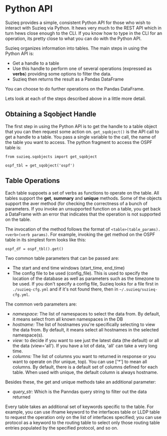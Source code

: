 # Python API

Suzieq provides a simple, consistent Python API for those who wish to interact with Suzieq via Python. It hews very much to the REST API which in turn hews close enough to the CLI. If you know how to type in the CLI for an operation, its pretty close to what you can do with the Python API. 

Suzieq organizes information into tables. The main steps in using the Python API is:

* Get a handle to a table
* Use this handle to perform one of several operations (expressed as **verbs**) providing some options to filter the data. 
* Suzieq then returns the result as a Pandas DataFrame

You can choose to do further operations on the Pandas DataFrame.

Lets look at each of the steps described above in a little more detail.

## Obtaining a Sqobject Handle

The first step in using the Python API is to get the handle to a table object that you can then request some action on. `get_sqobject()` is the API call to get a handle to a table. You pass a single variable to the call, the name of the table you want to access. The python fragment to access the OSPF table is:

```
from suzieq.sqobjects import get_sqobject

ospf_tbl = get_sqobject('ospf')
```

## Table Operations

Each table suppoets a set of verbs as functions to operate on the table. All tables support the **get**, **summary** and **unique** methods. Some of the objects support the aver method (for checking the correctness of a bunch of parameters. If you invoke an unsupported function on a table, you get back a DataFrame with an error that indicates that the operation is not supported on the table. 

The invocation of the method follows the format of ```<table>(table_params).<verb>(verb params)```. For example, invoking the get method on the OSPF table in its simplest form looks like this:
```
ospf_df = ospf_tbl().get()
```

Two common table parameters that can be passed are:

* The start and end time windows (start_time, end_time)
* The config file to be used (config_file). This is used to specify the location of the database as well as parameters such as the timezone to be used. If you don't specify a config file, Suzieq looks for a file first in `./suzieq-cfg.yml` and if it's not found there, then in `~/.suzieq/suzieq-cfg.yml`.

The common verb parameters are:

* *namespace:* The list of namespaces to select the data from. By default, it means select from all known namespaces in the DB
* *hostname:* The list of hostnames you're specifically selecting to view the data from. By default, it means select all hostnames in the selected namespace(s).
* *view:* to decide if you want to see just the latest data (the default) or all the data (view='all'). If you have a lot of data, 'all' can take a very long time.
* *columns:* The list of columns you want to returned in response or you want to operate on (for unique, top). You can use ['*'] to mean all columns. By default, there is a default set of columns defined for each table. When used with unique, the default column is always hostname.

Besides these, the get and unique methods take an additional parameter:

* *query_str:* Which is the Panndas query string to filter out the data returned

Every table takes an additional set of keywords specific to the table. For example, you can use ifname keyword to the interfaces table or LLDP table to request the operation only on the list of interfaces specified; you can use protocol as a keyword to the routing table to select only those routing table entries populated by the specified protocol, and so on.
 
